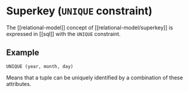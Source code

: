 # Superkey (`UNIQUE` constraint)
The [[relational-model]] concept of [[relational-model/superkey]] is expressed in [[sql]] with the `UNIQUE` constraint.

## Example
`UNIQUE (year, month, day)`

Means that a tuple can be uniquely identified by a combination of these attributes.
